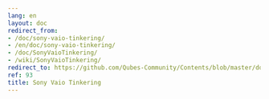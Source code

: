 ```yaml
---
lang: en
layout: doc
redirect_from:
- /doc/sony-vaio-tinkering/
- /en/doc/sony-vaio-tinkering/
- /doc/SonyVaioTinkering/
- /wiki/SonyVaioTinkering/
redirect_to: https://github.com/Qubes-Community/Contents/blob/master/docs/troubleshooting/sony-vaio-tinkering.md
ref: 93
title: Sony Vaio Tinkering
---
```


